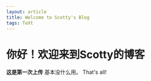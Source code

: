```yaml
---
layout: article
title: Welcome to Scotty's Blog
tags: TeXt
---
```


# 你好！欢迎来到Scotty的博客

**这是第一次上传**
基本没什么用。
That's all!


